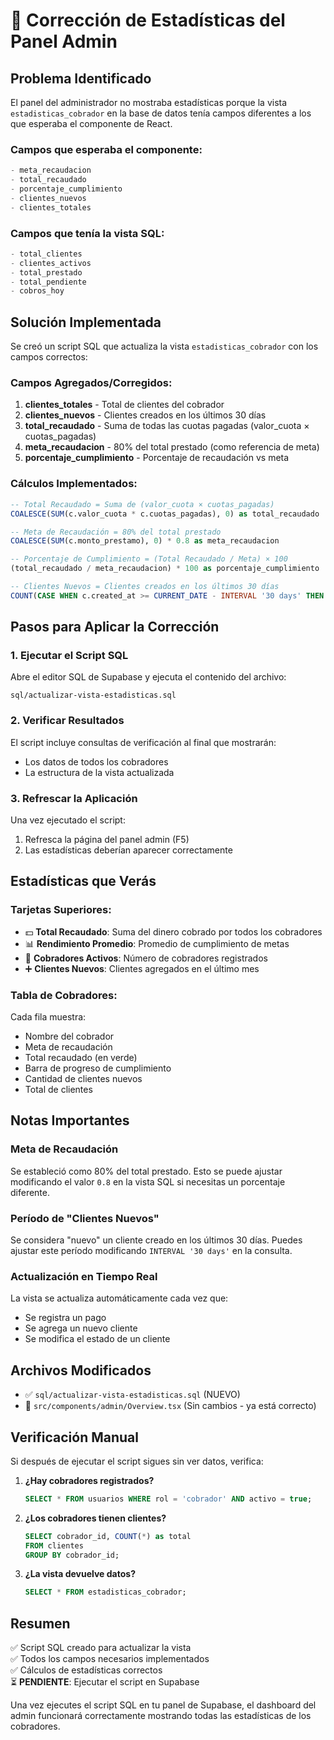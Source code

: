 # 🔧 Corrección de Estadísticas del Panel Admin

## Problema Identificado

El panel del administrador no mostraba estadísticas porque la vista `estadisticas_cobrador` en la base de datos tenía campos diferentes a los que esperaba el componente de React.

### Campos que esperaba el componente:
```typescript
- meta_recaudacion
- total_recaudado
- porcentaje_cumplimiento
- clientes_nuevos
- clientes_totales
```

### Campos que tenía la vista SQL:
```sql
- total_clientes
- clientes_activos
- total_prestado
- total_pendiente
- cobros_hoy
```

## Solución Implementada

Se creó un script SQL que actualiza la vista `estadisticas_cobrador` con los campos correctos:

### Campos Agregados/Corregidos:

1. **clientes_totales** - Total de clientes del cobrador
2. **clientes_nuevos** - Clientes creados en los últimos 30 días
3. **total_recaudado** - Suma de todas las cuotas pagadas (valor_cuota × cuotas_pagadas)
4. **meta_recaudacion** - 80% del total prestado (como referencia de meta)
5. **porcentaje_cumplimiento** - Porcentaje de recaudación vs meta

### Cálculos Implementados:

```sql
-- Total Recaudado = Suma de (valor_cuota × cuotas_pagadas)
COALESCE(SUM(c.valor_cuota * c.cuotas_pagadas), 0) as total_recaudado

-- Meta de Recaudación = 80% del total prestado
COALESCE(SUM(c.monto_prestamo), 0) * 0.8 as meta_recaudacion

-- Porcentaje de Cumplimiento = (Total Recaudado / Meta) × 100
(total_recaudado / meta_recaudacion) * 100 as porcentaje_cumplimiento

-- Clientes Nuevos = Clientes creados en los últimos 30 días
COUNT(CASE WHEN c.created_at >= CURRENT_DATE - INTERVAL '30 days' THEN c.id END)
```

## Pasos para Aplicar la Corrección

### 1. Ejecutar el Script SQL

Abre el editor SQL de Supabase y ejecuta el contenido del archivo:
```
sql/actualizar-vista-estadisticas.sql
```

### 2. Verificar Resultados

El script incluye consultas de verificación al final que mostrarán:
- Los datos de todos los cobradores
- La estructura de la vista actualizada

### 3. Refrescar la Aplicación

Una vez ejecutado el script:
1. Refresca la página del panel admin (F5)
2. Las estadísticas deberían aparecer correctamente

## Estadísticas que Verás

### Tarjetas Superiores:
- 💵 **Total Recaudado**: Suma del dinero cobrado por todos los cobradores
- 📊 **Rendimiento Promedio**: Promedio de cumplimiento de metas
- 👥 **Cobradores Activos**: Número de cobradores registrados
- ➕ **Clientes Nuevos**: Clientes agregados en el último mes

### Tabla de Cobradores:
Cada fila muestra:
- Nombre del cobrador
- Meta de recaudación
- Total recaudado (en verde)
- Barra de progreso de cumplimiento
- Cantidad de clientes nuevos
- Total de clientes

## Notas Importantes

### Meta de Recaudación
Se estableció como 80% del total prestado. Esto se puede ajustar modificando el valor `0.8` en la vista SQL si necesitas un porcentaje diferente.

### Período de "Clientes Nuevos"
Se considera "nuevo" un cliente creado en los últimos 30 días. Puedes ajustar este período modificando `INTERVAL '30 days'` en la consulta.

### Actualización en Tiempo Real
La vista se actualiza automáticamente cada vez que:
- Se registra un pago
- Se agrega un nuevo cliente
- Se modifica el estado de un cliente

## Archivos Modificados

- ✅ `sql/actualizar-vista-estadisticas.sql` (NUEVO)
- 📄 `src/components/admin/Overview.tsx` (Sin cambios - ya está correcto)

## Verificación Manual

Si después de ejecutar el script sigues sin ver datos, verifica:

1. **¿Hay cobradores registrados?**
   ```sql
   SELECT * FROM usuarios WHERE rol = 'cobrador' AND activo = true;
   ```

2. **¿Los cobradores tienen clientes?**
   ```sql
   SELECT cobrador_id, COUNT(*) as total 
   FROM clientes 
   GROUP BY cobrador_id;
   ```

3. **¿La vista devuelve datos?**
   ```sql
   SELECT * FROM estadisticas_cobrador;
   ```

## Resumen

✅ Script SQL creado para actualizar la vista  
✅ Todos los campos necesarios implementados  
✅ Cálculos de estadísticas correctos  
⏳ **PENDIENTE**: Ejecutar el script en Supabase

Una vez ejecutes el script SQL en tu panel de Supabase, el dashboard del admin funcionará correctamente mostrando todas las estadísticas de los cobradores.
